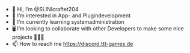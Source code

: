 - 👋 Hi, I’m @SLINIcraftet204
- 👀 I’m interested in App- and Plugindevelopment
- 🌱 I’m currently learning systemadministration
- 🖥️ I’m looking to collaborate with other Developers to make some nice projects 🤖🧑‍💻
- 📫 How to reach me https://discord.ttt-games.de

<!---
SLINIcraftet204/SLINIcraftet204 is a ✨ special ✨ repository because its `README.md` (this file) appears on your GitHub profile.
You can click the Preview link to take a look at your changes.
--->
